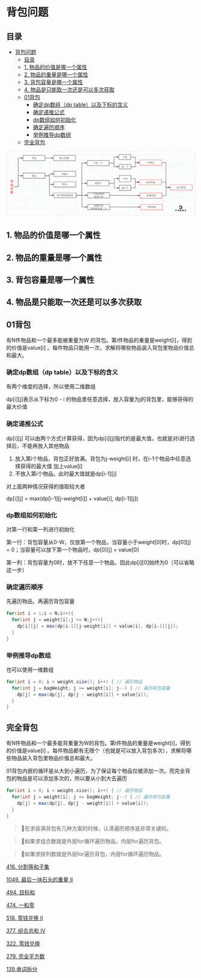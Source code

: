 # 背包问题

## 目录

- [背包问题](#背包问题)
  - [目录](#目录)
  - [1. 物品的价值是哪一个属性](#1-物品的价值是哪一个属性)
  - [2. 物品的重量是哪一个属性](#2-物品的重量是哪一个属性)
  - [3. 背包容量是哪一个属性](#3-背包容量是哪一个属性)
  - [4. 物品是只能取一次还是可以多次获取](#4-物品是只能取一次还是可以多次获取)
  - [01背包](#01背包)
    - [确定dp数组（dp table）以及下标的含义](#确定dp数组dp-table以及下标的含义)
    - [确定递推公式](#确定递推公式)
    - [dp数组如何初始化](#dp数组如何初始化)
    - [确定遍历顺序](#确定遍历顺序)
    - [举例推导dp数组](#举例推导dp数组)
  - [完全背包](#完全背包)

![](../图例/image_d-GB0B-WOr.png)

## 1. 物品的价值是哪一个属性

## 2. 物品的重量是哪一个属性

## 3. 背包容量是哪一个属性

## 4. 物品是只能取一次还是可以多次获取

## 01背包

有N件物品和一个最多能被重量为W 的背包。第i件物品的重量是weight\[i]，得到的价值是value\[i] 。每件物品只能用一次，求解将哪些物品装入背包里物品价值总和最大。

### 确定dp数组（dp table）以及下标的含义

有两个维度的选择，所以使用二维数组

dp\[i]\[j]表示从下标为0 - i 的物品里任意选择，放入容量为j的背包里，能够获得的最大价值

### 确定递推公式

dp\[i]\[j] 可以由两个方式计算获得，因为dp\[i]\[j]指代的是最大值，也就是对i进行选择后，不能再放入其他物品

1.  放入第i个物品，背包正好放满。背包为j-weight\[i] 时，在i-1个物品中任意选择获得的最大值 加上value\[i]
2.  不放入第i个物品。此时最大值就是dp\[i-1]\[j]

对上面两种情况获得的值取较大者

dp\[i]\[j] = max(dp\[i-1]\[j-weight\[i]] + value\[i], dp\[i-1]\[j])

### dp数组如何初始化

对第一行和第一列进行初始化

第一行：背包容量从0-W，仅放第一个物品，当容量小于weight\[0]时，dp\[0]\[j] = 0；当容量可以放下第一个物品时，dp\[0]\[j] = value\[0]

第一列：背包容量为0时，放不下任意一个物品，因此dp\[i]\[0]始终为0（可以省略这一步）

### 确定遍历顺序

先遍历物品，再遍历背包容量

```java
for(int i = 1;i < N;i++){
  for(int j = weight[i];j <= W;j++){
    dp[i][j] = max(dp[i-1][j-weight[i]] + value[i], dp[i-1][j]);
  }
}
```

### 举例推导dp数组

也可以使用一维数组

```java
for(int i = 0; i < weight.size(); i++) { // 遍历物品        
  for(int j = bagWeight; j >= weight[i]; j--) { // 遍历背包容量            
    dp[j] = max(dp[j], dp[j - weight[i]] + value[i]);        
  }    
}

```

## 完全背包

有N件物品和一个最多能背重量为W的背包。第i件物品的重量是weight\[i]，得到的价值是value\[i] 。每件物品都有无限个（也就是可以放入背包多次），求解将哪些物品装入背包里物品价值总和最大。

01背包内嵌的循环是从大到小遍历，为了保证每个物品仅被添加一次。而完全背包的物品是可以添加多次的，所以要从小到大去遍历

```java
for(int i = 0; i < weight.size(); i++) { // 遍历物品        
  for(int j = weight[i]; j <= bagWeight; j--) { // 遍历背包容量            
    dp[j] = max(dp[j], dp[j - weight[i]] + value[i]);        
  }    
}
```

> 📌在求装满背包有几种方案的时候，认清遍历顺序是非常关键的。

> 📌如果求组合数就是外层for循环遍历物品，内层for遍历背包。

> 📌如果求排列数就是外层for遍历背包，内层for循环遍历物品。

[416. 分割等和子集](https://www.wolai.com/obwHty7uTxKqbrhastAzy "416. 分割等和子集")

[1049. 最后一块石头的重量 II](https://www.wolai.com/5wzqs2H5du6ZvKzQBLjt5o "1049. 最后一块石头的重量 II")

[494. 目标和](https://www.wolai.com/8HJDDWcMNJiUTb9UaCAEGs "494. 目标和")

[474. 一和零](https://www.wolai.com/3BVvq5zeK5JE7RGCYRz2KN "474. 一和零")

[518. 零钱兑换 II](https://www.wolai.com/mwqwNXXmMjNRJ7MN55Jn9s "518. 零钱兑换 II")

[377. 组合总和 Ⅳ](https://www.wolai.com/mcv23BULPuoCvPe9QWzmKo "377. 组合总和 Ⅳ")

[322. 零钱兑换](https://www.wolai.com/weTzUGs1PyJqeaRK55EgNt "322. 零钱兑换")

[279. 完全平方数](https://www.wolai.com/ha81bg5VjgRkqVEpdvJKz "279. 完全平方数")

[139.单词拆分](https://www.wolai.com/sP3hwmJrXUfkAE4H74oQrb "139.单词拆分")
